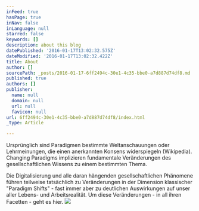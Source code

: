 ```yaml
---
inFeed: true
hasPage: true
inNav: false
inLanguage: null
starred: false
keywords: []
description: about this blog
datePublished: '2016-01-17T13:02:32.575Z'
dateModified: '2016-01-17T13:02:32.422Z'
title: About
author: []
sourcePath: _posts/2016-01-17-6ff2494c-30e1-4c35-bbe0-a7d887d74df8.md
published: true
authors: []
publisher:
  name: null
  domain: null
  url: null
  favicon: null
url: 6ff2494c-30e1-4c35-bbe0-a7d887d74df8/index.html
_type: Article

---
```

Ursprünglich sind Paradigmen bestimmte Weltanschauungen oder Lehrmeinungen, die einen anerkannten Konsens widerspiegeln (Wikipedia). Changing Paradigms implizieren fundamentale Veränderungen des gesellschaftlichen Wissens zu einem bestimmten Thema.

Die Digitalisierung und alle daran hängenden gesellschaftlichen Phänomene führen teilweise tatsächlich zu Veränderungen in der Dimension klassischer "Paradigm Shifts" - fast immer aber zu deutlichen Auswirkungen auf unser aller Lebens- und Arbeitsrealität. Um diese Veränderungen - in all ihren Facetten - geht es hier. ![](https://the-grid-user-content.s3-us-west-2.amazonaws.com/a2ed5229-6ff7-43d1-81e2-1ea8b2c9908c.jpg)